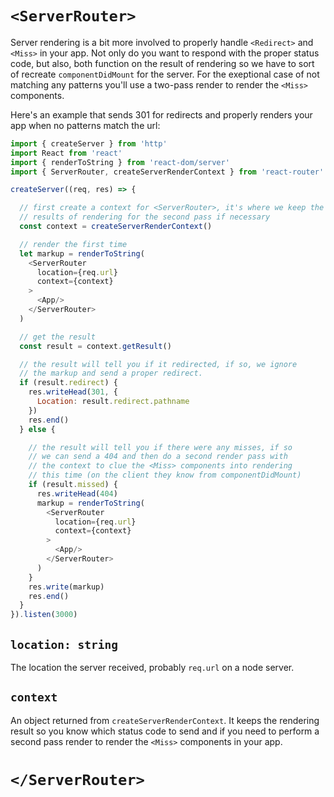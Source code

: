 # `<ServerRouter>`

Server rendering is a bit more involved to properly handle `<Redirect>`
and `<Miss>` in your app. Not only do you want to respond with the
proper status code, but also, both function on the result of rendering
so we have to sort of recreate `componentDidMount` for the server. For
the exeptional case of not matching any patterns you'll use a two-pass
render to render the `<Miss>` components.

Here's an example that sends 301 for redirects and properly renders your
app when no patterns match the url:

```js
import { createServer } from 'http'
import React from 'react'
import { renderToString } from 'react-dom/server'
import { ServerRouter, createServerRenderContext } from 'react-router'

createServer((req, res) => {

  // first create a context for <ServerRouter>, it's where we keep the
  // results of rendering for the second pass if necessary
  const context = createServerRenderContext()

  // render the first time
  let markup = renderToString(
    <ServerRouter
      location={req.url}
      context={context}
    >
      <App/>
    </ServerRouter>
  )

  // get the result
  const result = context.getResult()

  // the result will tell you if it redirected, if so, we ignore
  // the markup and send a proper redirect.
  if (result.redirect) {
    res.writeHead(301, {
      Location: result.redirect.pathname
    })
    res.end()
  } else {

    // the result will tell you if there were any misses, if so
    // we can send a 404 and then do a second render pass with
    // the context to clue the <Miss> components into rendering
    // this time (on the client they know from componentDidMount)
    if (result.missed) {
      res.writeHead(404)
      markup = renderToString(
        <ServerRouter
          location={req.url}
          context={context}
        >
          <App/>
        </ServerRouter>
      )
    }
    res.write(markup)
    res.end()
  }
}).listen(3000)
```

## `location: string`

The location the server received, probably `req.url` on a node server.

## `context`

An object returned from `createServerRenderContext`. It keeps the
rendering result so you know which status code to send and if you need
to perform a second pass render to render the `<Miss>` components in
your app.

# `</ServerRouter>`
